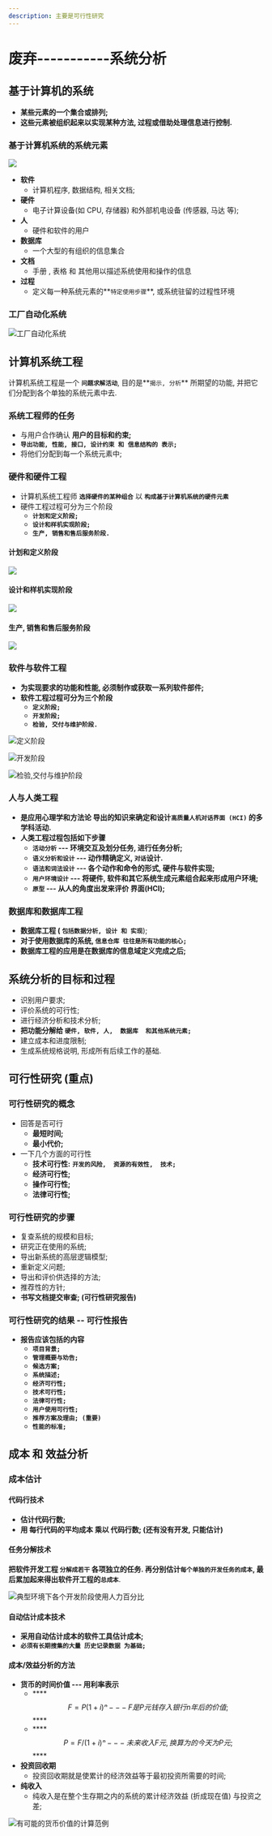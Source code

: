 ```yaml
---
description: 主要是可行性研究
---
```


# 废弃-----------系统分析

## 基于计算机的系统

* **某些元素的一个集合或排列;**
* **这些元素被组织起来以实现某种方法, 过程或借助处理信息进行控制.**

### 基于计算机系统的系统元素

![](.gitbook/assets/ping-mu-kuai-zhao-20190620-11.03.25.png)

* **软件**
  * 计算机程序,  数据结构,  相关文档;
* **硬件**
  * 电子计算设备\(如 CPU, 存储器\)  和外部机电设备 \(传感器, 马达 等\);
* **人**
  * 硬件和软件的用户
* **数据库**
  * 一个大型的有组织的信息集合
* **文档**
  * 手册 , 表格 和 其他用以描述系统使用和操作的信息
* **过程**
  * 定义每一种系统元素的**`特定使用步骤`**, 或系统驻留的过程性环境

### 工厂自动化系统

![&#x5DE5;&#x5382;&#x81EA;&#x52A8;&#x5316;&#x7CFB;&#x7EDF;](.gitbook/assets/ping-mu-kuai-zhao-20190620-11.08.21.png)

## 计算机系统工程

计算机系统工程是一个 **`问题求解活动`**,  目的是**`揭示, 分析`** 所期望的功能,  并把它们分配到各个单独的系统元素中去.

### 系统工程师的任务

* 与用户合作确认 **用户的目标和约束;**
*  **`导出功能, 性能, 接口, 设计约束 和 信息结构的 表示;`**
* 将他们分配到每一个系统元素中;

### 硬件和硬件工程

* 计算机系统工程师  **`选择硬件的某种组合`** 以 **`构成基于计算机系统的硬件元素`**
* 硬件工程过程可分为三个阶段
  * **`计划和定义阶段;`**
  * **`设计和样机实现阶段;`**
  * **`生产, 销售和售后服务阶段.`**

#### 计划和定义阶段

![](.gitbook/assets/ping-mu-kuai-zhao-20190620-11.23.00.png)

#### 设计和样机实现阶段

![](.gitbook/assets/ping-mu-kuai-zhao-20190620-11.23.43.png)

#### 生产, 销售和售后服务阶段

![](.gitbook/assets/ping-mu-kuai-zhao-20190620-11.24.15.png)

### 软件与软件工程

* **为实现要求的功能和性能, 必须制作或获取一系列软件部件;**
* **软件工程过程可分为三个阶段**
  * **`定义阶段;`**
  * **`开发阶段;`**
  * **`检验, 交付与维护阶段.`**

![&#x5B9A;&#x4E49;&#x9636;&#x6BB5;](.gitbook/assets/ping-mu-kuai-zhao-20190620-11.30.38.png)

![&#x5F00;&#x53D1;&#x9636;&#x6BB5;](.gitbook/assets/ping-mu-kuai-zhao-20190620-17.21.27.png)

![&#x68C0;&#x9A8C;,&#x4EA4;&#x4ED8;&#x4E0E;&#x7EF4;&#x62A4;&#x9636;&#x6BB5;](.gitbook/assets/ping-mu-kuai-zhao-20190620-17.23.54.png)

### 人与人类工程

* **是应用心理学和方法论 导出的知识来确定和设计`高质量人机对话界面 (HCI)`  的多学科活动.**
* **人类工程过程包括如下步骤**
  * **`活动分析`  ---  环境交互及划分任务, 进行任务分析;**
  * **`语义分析和设计` ---  动作精确定义, `对话`设计.**
  * **`语法和词法设计` --- 各个动作和命令的形式, 硬件与软件实现;**
  * **`用户环境设计` ---  将硬件, 软件和其它系统生成元素组合起来形成用户环境;**
  * **`原型` ---  从人的角度出发来评价 界面\(HCI\);**



### 数据库和数据库工程

* **数据库工程 \( `包括数据分析, 设计 和 实现`**\);
* **对于使用数据库的系统,  `信息仓库 往往是所有功能的核心;`**
* **数据库工程的应用是在数据库的信息域定义完成之后;**

## 系统分析的目标和过程

* 识别用户要求;
* 评价系统的可行性;
* 进行经济分析和技术分析;
* **把功能分解给 `硬件, 软件, 人,  数据库  和其他系统元素;`**
* 建立成本和进度限制;
* 生成系统规格说明,  形成所有后续工作的基础.

## 可行性研究  \(重点\)

### 可行性研究的概念

* 回答是否可行
  * **最短时间;**
  * **最小代价;**
* 一下几个方面的可行性
  * **技术可行性:** **`开发的风险,  资源的有效性,  技术;`**
  * **经济可行性;**
  * **操作可行性;**
  * **法律可行性;**

### 可行性研究的步骤

* 复查系统的规模和目标;
* 研究正在使用的系统;
* 导出新系统的高层逻辑模型;
* 重新定义问题;
* 导出和评价供选择的方法;
* 推荐性的方针;
* **书写文档提交审查;  \(可行性研究报告\)**

### 可行性研究的结果  -- 可行性报告

* **报告应该包括的内容**
  * **`项目背景;`**
  * **`管理概要与劝告;`**
  * **`候选方案;`**
  * **`系统描述;`**
  * **`经济可行性;`**
  * **`技术可行性;`**
  * **`法律可行性;`**
  * **`用户使用可行性;`**
  * **`推荐方案及理由; (重要)`**  
  * **`性能的标准;`**

## 成本 和 效益分析

### 成本估计

#### 代码行技术

* **估计代码行数;**
* **用 每行代码的平均成本  乘以   代码行数; \(还有没有开发, 只能估计\)**

#### 任务分解技术

**把软件开发工程  `分解成若干` 各项独立的任务.  再分别估计`每个单独的开发任务的成本`, 最后累加起来得出软件开工程的`总成本`**.



![&#x5178;&#x578B;&#x73AF;&#x5883;&#x4E0B;&#x5404;&#x4E2A;&#x5F00;&#x53D1;&#x9636;&#x6BB5;&#x4F7F;&#x7528;&#x4EBA;&#x529B;&#x767E;&#x5206;&#x6BD4;](.gitbook/assets/image%20%28109%29.png)

#### 自动估计成本技术

* **采用自动估计成本的软件工具估计成本;**
* **`必须有长期搜集的大量 历史记录数据 为基础;`**

#### 成本/效益分析的方法

* **货币的时间价值 --- 用利率表示**
  * \*\*\*\*$$F = P(1+i)ⁿ  --- F是P元钱存入银行n年后的价值;$$ ****
  * \*\*\*\*$$P=F/(1+i)ⁿ  ---  未来收入 F 元, 换算为的今天为 P元;$$ ****
* **投资回收期**
  * 投资回收期就是使累计的经济效益等于最初投资所需要的时间;
* **纯收入**
  * 纯收入是在整个生存期之内的系统的累计经济效益 \(折成现在值\)  与投资之差;

![&#x6709;&#x53EF;&#x80FD;&#x7684;&#x8D27;&#x5E01;&#x4EF7;&#x503C;&#x7684;&#x8BA1;&#x7B97;&#x8303;&#x4F8B;](.gitbook/assets/image%20%28108%29.png)











